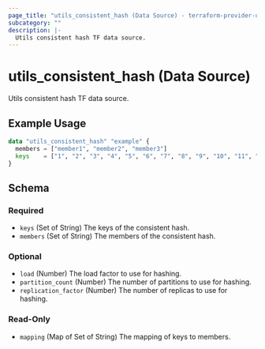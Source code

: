 ```yaml
---
page_title: "utils_consistent_hash (Data Source) - terraform-provider-utils"
subcategory: ""
description: |-
  Utils consistent hash TF data source.
---
```


# utils_consistent_hash (Data Source)

Utils consistent hash TF data source.

## Example Usage

```terraform
data "utils_consistent_hash" "example" {
  members = ["member1", "member2", "member3"]
  keys    = ["1", "2", "3", "4", "5", "6", "7", "8", "9", "10", "11", "12"]
}
```

<!-- schema generated by tfplugindocs -->
## Schema

### Required

- `keys` (Set of String) The keys of the consistent hash.
- `members` (Set of String) The members of the consistent hash.

### Optional

- `load` (Number) The load factor to use for hashing.
- `partition_count` (Number) The number of partitions to use for hashing.
- `replication_factor` (Number) The number of replicas to use for hashing.

### Read-Only

- `mapping` (Map of Set of String) The mapping of keys to members.
